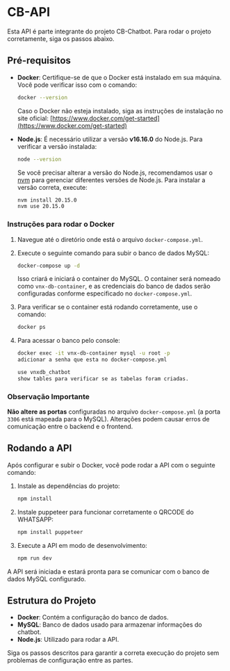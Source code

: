 
# CB-API

Esta API é parte integrante do projeto CB-Chatbot. Para rodar o projeto corretamente, siga os passos abaixo.

## Pré-requisitos

- **Docker**: Certifique-se de que o Docker está instalado em sua máquina. Você pode verificar isso com o comando:
  ```bash
  docker --version
  ```
  Caso o Docker não esteja instalado, siga as instruções de instalação no site oficial: [https://www.docker.com/get-started](https://www.docker.com/get-started)

- **Node.js**: É necessário utilizar a versão **v16.16.0** do Node.js. Para verificar a versão instalada:
  ```bash
  node --version
  ```
  Se você precisar alterar a versão do Node.js, recomendamos usar o [nvm](https://github.com/nvm-sh/nvm) para gerenciar diferentes versões de Node.js. Para instalar a versão correta, execute:
  ```bash
  nvm install 20.15.0
  nvm use 20.15.0
  ```

### Instruções para rodar o Docker

1. Navegue até o diretório onde está o arquivo `docker-compose.yml`.
2. Execute o seguinte comando para subir o banco de dados MySQL:
   ```bash
   docker-compose up -d
   ```

   Isso criará e iniciará o container do MySQL. O container será nomeado como `vnx-db-container`, e as credenciais do banco de dados serão configuradas conforme especificado no `docker-compose.yml`.

3. Para verificar se o container está rodando corretamente, use o comando:
   ```bash
   docker ps
   ```

4. Para acessar o banco pelo console:
   ```bash
   docker exec -it vnx-db-container mysql -u root -p
   adicionar a senha que esta no docker-compose.yml

   use vnxdb_chatbot
   show tables para verificar se as tabelas foram criadas.
   ```


### Observação Importante

**Não altere as portas** configuradas no arquivo `docker-compose.yml` (a porta `3306` está mapeada para o MySQL). Alterações podem causar erros de comunicação entre o backend e o frontend.

## Rodando a API

Após configurar e subir o Docker, você pode rodar a API com o seguinte comando:

1. Instale as dependências do projeto:
   ```bash
   npm install
   ```
2. Instale puppeteer para funcionar corretamente o QRCODE do WHATSAPP:
   ```bash
   npm install puppeteer
   ```

3. Execute a API em modo de desenvolvimento:
   ```bash
   npm run dev
   ```

A API será iniciada e estará pronta para se comunicar com o banco de dados MySQL configurado.

## Estrutura do Projeto

- **Docker**: Contém a configuração do banco de dados.
- **MySQL**: Banco de dados usado para armazenar informações do chatbot.
- **Node.js**: Utilizado para rodar a API.

Siga os passos descritos para garantir a correta execução do projeto sem problemas de configuração entre as partes.
